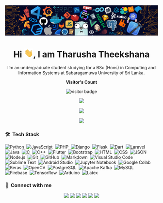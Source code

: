 <!-- <p align="center"><img src="https://raw.githubusercontent.com/KevinPatel04/KevinPatel04/master/cover-thompson.png"></p> -->
<!-- <p align="center"><img src="https://raw.githubusercontent.com/KevinPatel04/KevinPatel04/master/header.png"></p> -->
<p align="center"><img src="https://github.com/tharushatheekshana/tharushatheekshana/blob/0a6374fdf3f3706edcd3939f2713187091fe8760/tharushatheekshana/header.png"></p>

<h1 align="center">Hi <img src="https://github.com/tharushatheekshana/tharushatheekshana/blob/7dbe9a74b3938a12a2f3eec4389bc6b5e06cc4fd/tharushatheekshana/Hi.gif" width="30px">, I am Tharusha Theekshana </h1>

<p align="center" width="150px"> I’m an undergraduate student studying for a BSc (Hons) in Computing and Information Systems at Sabaragamuwa University of Sri Lanka.</p>

<p align="center"><b>Visitor's Count</b></p>
<p align="center"><img src="https://profile-counter.glitch.me/%7Btharushatheekshana%7D/count.svg" alt="visitor badge"/></p>
<p align="center"><img src="https://github-readme-stats.vercel.app/api/top-langs/?username=tharushatheekshana&layout=compact&hide=TSQL&theme=chartreuse-dark"></p>
<p align="center" ><img src="https://github-readme-stats.vercel.app/api?username=tharushatheekshana&count_private=true&show_icons=true&&theme=chartreuse-dark&include_all_commits=true" width="400"></p> 
<p align="center" ><img src="https://github-readme-streak-stats.herokuapp.com?user=tharushatheekshana&theme=chartreuse-dark"></p>

### 🛠 &nbsp;Tech Stack

![Python](https://img.shields.io/badge/-Python-05122A?style=flat&logo=python)&nbsp;
![JavaScript](https://img.shields.io/badge/-JavaScript-05122A?style=flat&logo=javascript)&nbsp;
![PHP](https://img.shields.io/badge/-PHP-05122A?style=flat&logo=php&logoColor=777BB4)&nbsp;
![Django](https://img.shields.io/badge/-Django-05122A?style=flat&logo=django&logoColor=092E20)&nbsp;
![Flask](https://img.shields.io/badge/-Flask-05122A?style=flat&logo=flask)&nbsp;
![Dart](https://img.shields.io/badge/-Dart-05122A?style=flat&logo=dart&logoColor=1075C2)&nbsp;
![Laravel](https://img.shields.io/badge/-Laravel-05122A?style=flat&logo=laravel&logoColor=FF2D20)&nbsp;
![Java](https://img.shields.io/badge/-Java-05122A?style=flat&logo=Java&logoColor=FFA518)&nbsp;
![C](https://img.shields.io/badge/-C-05122A?style=flat&logo=C&logoColor=A8B9CC)&nbsp;
![C++](https://img.shields.io/badge/-C++-05122A?style=flat&logo=C%2B%2B&logoColor=00599C)&nbsp;
![Flutter](https://img.shields.io/badge/-Flutter-05122A?style=flat&logo=flutter&logoColor=02569B)&nbsp;
![Bootstrap](https://img.shields.io/badge/-Bootstrap-05122A?style=flat&logo=bootstrap&logoColor=563D7C)&nbsp;
![HTML](https://img.shields.io/badge/-HTML-05122A?style=flat&logo=HTML5)&nbsp;
![CSS](https://img.shields.io/badge/-CSS-05122A?style=flat&logo=CSS3&logoColor=1572B6)&nbsp;
![JSON](https://img.shields.io/badge/-JSON-05122A?style=flat&logo=json&logoColor=000000)&nbsp;
![Node.js](https://img.shields.io/badge/-Node.js-05122A?style=flat&logo=node.js&logoColor=339933)&nbsp;
![Git](https://img.shields.io/badge/-Git-05122A?style=flat&logo=git)&nbsp;
![GitHub](https://img.shields.io/badge/-GitHub-05122A?style=flat&logo=github)&nbsp;
![Markdown](https://img.shields.io/badge/-Markdown-05122A?style=flat&logo=markdown)&nbsp;
![Visual Studio Code](https://img.shields.io/badge/-Visual%20Studio%20Code-05122A?style=flat&logo=visual-studio-code&logoColor=007ACC)&nbsp;
![Sublime Text](https://img.shields.io/badge/-Sublime%20Text-05122A?style=flat&logo=sublime-text&logoColor=FF9800)&nbsp;
![Android Studio](https://img.shields.io/badge/-Android%20Studio-05122A?style=flat&logo=android-studio&logoColor=3DDC84)&nbsp;
![Jupyter Notebook](https://img.shields.io/badge/-Jupyter%20Notebook-05122A?style=flat&logo=jupyter&logoColor=F37626)&nbsp;
![Google Colab](https://img.shields.io/badge/-Google%20Colab-05122A?style=flat&logo=google-colab&logoColor=F9AB00)&nbsp;
![Keras](https://img.shields.io/badge/-Keras-05122A?style=flat&logo=keras&logoColor=D00000)&nbsp;
![OpenCV](https://img.shields.io/badge/-OpenCV-05122A?style=flat&logo=opencv&logoColor=5C3EE8)&nbsp;
![PostgreSQL](https://img.shields.io/badge/-PostgreSQL-05122A?style=flat&logo=postgresql&logoColor=336791)&nbsp;
![Apache Kafka](https://img.shields.io/badge/-Apache%20Kafka-05122A?style=flat&logo=apache-kafka&logoColor=231F20)&nbsp;
![MySQL](https://img.shields.io/badge/-MySQL-05122A?style=flat&logo=mysql&logoColor=4479A1)&nbsp;
![Firebase](https://img.shields.io/badge/-Firebase-05122A?style=flat&logo=firebase&logoColor=FFCA28)&nbsp;
![Tensorflow](https://img.shields.io/badge/-Tensorflow-05122A?style=flat&logo=tensorflow&logoColor=FF6F00)&nbsp;
![Arduino](https://img.shields.io/badge/-Arduino-05122A?style=flat&logo=arduino&logoColor=00979D)&nbsp;
![Latex](https://img.shields.io/badge/-Latex-05122A?style=flat&logo=latex&logoColor=008080)&nbsp;

### :link: &nbsp;Connect with me

<p align="center">
<!-- <a href="https://kevinpatel.me/blog"><img src="https://img.shields.io/badge/-kevinpatel.me-3423A6?style=for-the-badge&logo=Google-Chrome&logoColor=white"/></a>   -->
<a href="https://t.me/tharushatheekshana"><img src="https://img.shields.io/badge/-Theekshana-26A5E4?style=for-the-badge&logo=Telegram&logoColor=white"/></a>
<a href="https://linkedin.com/in/tharushatheekshana/"><img src="https://img.shields.io/badge/-Tharusha%20Theekshana-0077B5?style=for-the-badge&logo=Linkedin&logoColor=white"/></a>
<a href="mailto:tharushatheekshana25@gmail.com"><img src="https://img.shields.io/badge/-tharushatheekshana25@gmail.com-D14836?style=for-the-badge&logo=Gmail&logoColor=white"/></a>
<a href="https://www.facebook.com/Mr.Theekshana"><img src="https://img.shields.io/badge/-Mr.Theekshana-1877F2?style=for-the-badge&logo=Facebook&logoColor=white"/></a>
<a href="https://instagram.com/_tharushatheekshana_"><img src="https://img.shields.io/badge/-THEEKSHANA-E4405F?style=for-the-badge&logo=Instagram&logoColor=white"/></a>
<!-- <a href="https://www.leetcode.com/patelkvin04"><img src="https://img.shields.io/badge/-patelkvin04-FFA116?style=for-the-badge&logo=leetcode&logoColor=white"/></a> -->
<a href="https://x.com/Mr_Theekshana"><img src="https://img.shields.io/badge/-Mr_Theekshana-1DA1F2?style=for-the-badge&logo=X&logoColor=white"/></a>

</p>

